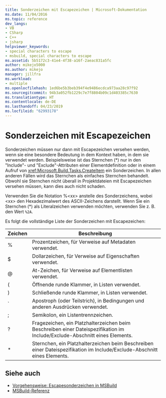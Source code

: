 ```yaml
---
title: Sonderzeichen mit Escapezeichen | Microsoft-Dokumentation
ms.date: 11/04/2016
ms.topic: reference
dev_langs:
- VB
- CSharp
- C++
- jsharp
helpviewer_keywords:
- special characters to escape
- msbuild, special characters to escape
ms.assetid: 5b5172c3-41e4-4f38-a16f-2aeac831a5fc
author: mikejo5000
ms.author: mikejo
manager: jillfra
ms.workload:
- multiple
ms.openlocfilehash: 1ed6be5b3beb394f4e9486ecdca973aa28c97f92
ms.sourcegitcommit: 94b3a052fb1229c7e7f8804b09c1d403385c7630
ms.translationtype: HT
ms.contentlocale: de-DE
ms.lasthandoff: 04/23/2019
ms.locfileid: "62993178"
---
```

# <a name="special-characters-to-escape"></a>Sonderzeichen mit Escapezeichen
Sonderzeichen müssen nur dann mit Escapezeichen versehen werden, wenn sie eine besondere Bedeutung in dem Kontext haben, in dem sie verwendet werden. Beispielsweise ist das Sternchen (*) nur in den "Include"- und "Exclude"-Attributen einer Elementdefinition oder in einem Aufruf von <xref:Microsoft.Build.Tasks.CreateItem> ein Sonderzeichen. In allen anderen Fällen wird das Sternchen als einfaches Sternchen behandelt. Obwohl sie Sternchen nicht überall in Projektdateien mit Escapezeichen versehen müssen, kann dies auch nicht schaden.

 Verwenden Sie die Notation %\<xx> anstelle des Sonderzeichens, wobei \<xx> den Hexadezimalwert des ASCII-Zeichens darstellt. Wenn Sie ein Sternchen (*) als Literalzeichen verwenden möchten, verwenden Sie z. B. den Wert `%2A`.

 Es folgt die vollständige Liste der Sonderzeichen mit Escapezeichen:

|Zeichen|Beschreibung|
|---------------|-----------------|
|%|Prozentzeichen, für Verweise auf Metadaten verwendet.|
|$|Dollarzeichen, für Verweise auf Eigenschaften verwendet.|
|@|At-Zeichen, für Verweise auf Elementlisten verwendet.|
|(|Öffnende runde Klammer, in Listen verwendet.|
|)|Schließende runde Klammer, in Listen verwendet.|
|\`|Apostroph (oder Teilstrich), in Bedingungen und anderen Ausdrücken verwendet.|
|;|Semikolon, ein Listentrennzeichen.|
|?|Fragezeichen, ein Platzhalterzeichen beim Beschreiben einer Dateispezifikation im Include/Exclude-Abschnitt eines Elements.|
|*|Sternchen, ein Platzhalterzeichen beim Beschreiben einer Dateispezifikation im Include/Exclude-Abschnitt eines Elements.|

## <a name="see-also"></a>Siehe auch
- [Vorgehensweise: Escapesonderzeichen in MSBuild](../msbuild/how-to-escape-special-characters-in-msbuild.md)
- [MSBuild-Referenz](../msbuild/msbuild-reference.md)